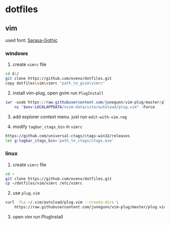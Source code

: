 # dotfiles

## vim

used font: [Sarasa-Gothic](https://github.com/be5invis/Sarasa-Gothic)

### windows
1. create `vimrc` file
```bash
cd d:/
git clone https://github.com/ovenx/dotfiles.git
copy dotfiles\vim\vimrc "path_to_gvim\vimrc"
```
2. install vim-plug, open gvim run `PlugInstall`

```powershell
iwr -useb https://raw.githubusercontent.com/junegunn/vim-plug/master/plug.vim |`
    ni "$env:LOCALAPPDATA/nvim-data/site/autoload/plug.vim" -Force
```

3. add explorer context menu. just run `edit-with-vim.reg`

4. modify `tagbar_ctags_bin` in `vimrc`
```bash
https://github.com/universal-ctags/ctags-win32/releases
let g:tagbar_ctags_bin='path_to_ctags/ctags.exe'
```

### linux

1. create `vimrc` file

```bash
cd ~
git clone https://github.com/ovenx/dotfiles.git
cp ~/dotfiles/vim/vimrc /etc/vimrc
```

2. use `plug.vim`

```bash
curl -fLo ~/.vim/autoload/plug.vim --create-dirs \
    https://raw.githubusercontent.com/junegunn/vim-plug/master/plug.vim
```
3. open vim run PlugInstall
